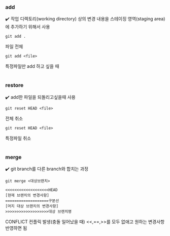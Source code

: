 ### add
✔️ 작업 디렉토리(working directory) 상의 변경 내용을 스테이징 영역(staging area)에 추가하기 위해서 사용<br/>
```
git add .
```
파일 전체

```
git add <file> 
```
특정파일만 add 하고 싶을 때
<br/>
<br/>
### restore
✔️ add한 파일을 되돌리고싶을때 사용
```
git reset HEAD <file> 
```
전체 취소
```
git reset HEAD <file> 
```
특정파일 취소
<br/>
<br/>
### merge
✔️ git branch를 다른 branch와 합치는 과정
```
git merge <대상브랜치>
```

```
<<<<<<<<<<<<<<<<<<<HEAD
[현재 브랜치의 변경사항]
===================구분선
[머지 대상 브랜치의 변경사항]
>>>>>>>>>>>>>>>>>>>대상 브랜치명
```
CONFLICT 컨플릭 발생(충돌 일어났을 때)
<<,==,>>를 모두 없애고 원하는 변경사항 반영하면 됨
